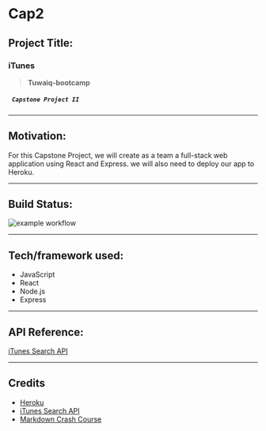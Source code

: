 # Cap2
## Project Title:
### iTunes
> **Tuwaiq-bootcamp**
#####  ` Capstone Project II`

___
## Motivation:
For this Capstone Project, we will create as a team a full-stack web application using React and Express. we will also need to deploy our app to Heroku.
___
## Build Status:

![example workflow](https://github.com/github/docs/actions/workflows/main.yml/badge.svg)
___
## Tech/framework used:
* JavaScript
* React
* Node.js
* Express
___
## API Reference:
[iTunes Search API](https://affiliate.itunes.apple.com/resources/documentation/itunes-store-web-service-search-api/)
___
## Credits
* [Heroku](https://dashboard.heroku.com/apps)
* [iTunes Search API](https://affiliate.itunes.apple.com/resources/documentation/itunes-store-web-service-search-api/)
* [Markdown Crash Course](https://youtu.be/HUBNt18RFbo)
